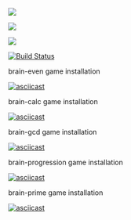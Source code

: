 <a href="https://codeclimate.com/github/ilnarkz/python-project-lvl1/maintainability"><img src="https://api.codeclimate.com/v1/badges/839314b891de0fe43bd0/maintainability" /></a>

<a href="https://codeclimate.com/github/ilnarkz/python-project-lvl1/test_coverage"><img src="https://api.codeclimate.com/v1/badges/839314b891de0fe43bd0/test_coverage" /></a>

<img src="https://github.com/ilnarkz/python-project-lvl1/workflows/python-project-lvl1/badge.svg?branch=master">

[![Build Status](https://travis-ci.com/ilnarkz/python-project-lvl1.svg?branch=master)](https://travis-ci.com/ilnarkz/python-project-lvl1)

brain-even game installation

[![asciicast](https://asciinema.org/a/ZqW9eCkk6g2lN6Bmnlx8JpNdD.svg)](https://asciinema.org/a/ZqW9eCkk6g2lN6Bmnlx8JpNdD)

brain-calc game installation

[![asciicast](https://asciinema.org/a/tDhRTedNrmUqgpoPVLwSyQV8w.svg)](https://asciinema.org/a/tDhRTedNrmUqgpoPVLwSyQV8w)

brain-gcd game installation

[![asciicast](https://asciinema.org/a/birLiOkv81gNo7W9PINdTQ7Ds.svg)](https://asciinema.org/a/birLiOkv81gNo7W9PINdTQ7Ds)

brain-progression game installation

[![asciicast](https://asciinema.org/a/ygpIFd9N5T1cJRLl2U5YSMUDo.svg)](https://asciinema.org/a/ygpIFd9N5T1cJRLl2U5YSMUDo)

brain-prime game installation

[![asciicast](https://asciinema.org/a/z64l4gpP4HsBVmrf5D9zwVXWD.svg)](https://asciinema.org/a/z64l4gpP4HsBVmrf5D9zwVXWD)
